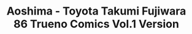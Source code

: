 ---
layout: product
title: "Aoshima - Toyota Takumi Fujiwara 86 Trueno Comics Vol.1 Version"
price: "TBA" 
desc: "N/A"
img_path: "/assets/img/AO03206.jpg"
brand: "N/A"
available: false
special_offer: false
new: false
soon: false
cat: "010000"
subcat: "013700"
subsubcat: "0N/A"
sifra: "AO03206"
popular: true
---